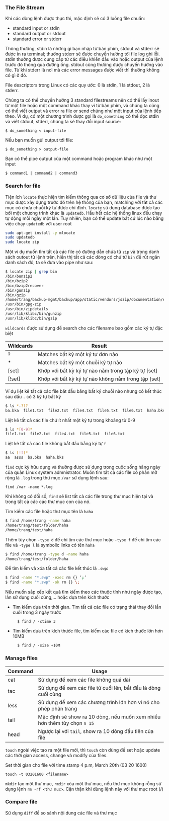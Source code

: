 ﻿### The File Stream

Khi các dòng lệnh được thực thi, mặc định sẽ có 3 luồng file chuẩn:

* standard input or stdin
* standard output or stdout
* standard error or stderr

Thông thường, stdin là những gì bạn nhập từ bàn phím, stdout và stderr sẽ được in ra terminal; thường stderr sẽ được chuyển hướng tới file log ghi lỗi. stdin thường được cung cấp từ các điểu khiển đầu vào hoặc output của lệnh trước đó thông qua đường ống. stdout cũng thường được chuyển hướng vào file. Từ khi stderr là nơi mà các error messages được viết thì thường không có gì ở đó.

File descriptors trong Linux có các quy ước: 0 là stdin, 1 là stdout, 2 là stderr. 

Chúng ta có thể chuyển hướng 3 standard filestreams nên có thể lấy inout từ một file hoặc một command khác thay vì từ bàn phím, và chúng ta cũng có thể viết output và error ra file or send chúng như một input của lệnh tiếp theo. Ví dụ, có một chương trình được gọi là `do_something` có thể đọc stdin và viết stdout, stderr, chúng ta sẽ thay đổi input source:

	$ do_something < input-file

Nếu bạn muốn gửi output tới file:

	$ do_something > output-file

Bạn có thể pipe output của một command hoặc program khác như một input

	$ command1 | command2 | command3

### Search for file

Tiện ích `locate` thực hiện tìm kiếm thông qua cơ sở dữ liệu của file và thư mục được xây dựng trước đó trên hệ thống của bạn, matching với tất cả các mục có chưa chuỗi ký tự được chỉ định. `locate` sử dụng database được tạo bởi một chương trình khác là `updatedb`. Hầu hết các hệ thống linux đều chạy tự động mỗi ngày một lần. Tuy nhiên, bạn có thể update bất cứ lúc nào bằng việc chạy `updatedb` với user root

```sh
sudo apt-get install -y mlocate
sudo updatedb
sudo locate zip
```

Một ví dụ muốn tìm tất cả các file có đường dẫn chứa từ `zip` và trong danh sách outout từ lệnh trên, hiển thị tất cả các dòng có chứ từ `bin` để rút ngắn danh sách đó, ta sẽ đưa vào pipe như sau: 

```sh
$ locate zip | grep bin
/bin/bunzip2
/bin/bzip2
/bin/bzip2recover
/bin/gunzip
/bin/gzip
/home/trang/backup-mgmt/backup/app/static/vendors/jszip/documentation/examples/get-binary-files-ajax.html
/usr/bin/gpg-zip
/usr/bin/zipdetails
/usr/lib/klibc/bin/gunzip
/usr/lib/klibc/bin/gzip
```

`wildcards` được sử dụng để search cho các filename bao gồm các ký tự đặc biệt

| Wildcards | Result |
|-----------|--------|
| ? | Matches bất kỳ một ký tự đơn nào |
| * | Matches bất kỳ một chuỗi ký tự nào |
| [set] | Khớp với bất kỳ ký tự nào nằm trong tập ký tự [set] |
| [!set] | Khớp với bất kỳ ký tự nào không nằm trong tập [set] |

Ví dụ liệt kê tất cả các file bắt đầu bằng bất ký chuỗi nào nhưng có kết thúc sau dấu `.` có 3 ký tự bất kỳ

```sh
$ ls *.???
ba.bka  file1.txt  file2.txt  file4.txt  file5.txt  file6.txt  haha.bks
```

Liệt kê tất cả các file chứ ít nhất một ký tự trong khoảng từ 0-9

```sh
$ ls *[0-9]*
file1.txt  file2.txt  file4.txt  file5.txt  file6.txt
```

Liệt kê tất cả các file không bắt đầu bằng ký tự `f`

```sh
$ ls [!f]*
aa  asss  ba.bka  haha.bks
```

`find` cực kỳ hữu dụng và thường được sử dụng trong cuộc sống hằng ngày của quản Linux system admnistrator. Muốn tìm tất cả các file có phần mở rộng là `.log` trong thư mục `/var` sử dụng lệnh sau:

	find /var -name *.log

Khi không có đối số, `find` sẽ list tất cả các file trong thư mục hiện tại và trong tất cả các các thư mục con của nó. 

Tìm kiếm các file hoặc thư mục tên là `haha`

```sh
$ find /home/trang -name haha
/home/trang/test/folder/haha
/home/trang/test/haha
```

Thêm tùy chọn `-type d` để chỉ tìm các thư mục hoặc `-type f` để chỉ tìm các file và `-type l` là symbolic links có tên `haha` 

```sh
$ find /home/trang -type d -name haha
/home/trang/test/folder/haha
```

Để tìm kiếm và xóa tất cả các file kết thúc là `.swp`: 

```sh
$ find -name "*.swp" -exec rm {} ’;’
$ find -name "*.swp" -ok rm {} \;
``` 

Nếu muốn sắp xếp kết quả tìm kiếm theo các thuộc tính như ngày được tạo, lần sử dụng cuối cùng,... hoặc dựa trên kích thước

* Tìm kiếm dựa trên thời gian. Tìm tất cả các file có trạng thái thay đổi lần cuối trong 3 ngày trước

		$ find / -ctime 3

* Tìm kiếm dựa trên kích thước file, tìm kiếm các file có kích thước lớn hơn 10MB

		$ find / -size +10M

### Manage files

| Command | Usage |
|---------|-------|
| cat |	Sử dụng để xem các file không quá dài |
| tac | Sử dụng để xem các file từ cuối lên, bắt đầu là dòng cuối cùng |
| less | Sử dụng để xem các chương trình lớn hơn vì nó cho phép phân trang |
| tail | Mặc định sẽ show ra 10 dòng, nếu muốn xem nhiều hơn thêm tùy chọn `n 15` |
| head | Ngược lại với `tail`, show ra 10 dòng đầu tiên của file |


`touch` ngoài việc tạo ra một file mới, thì `touch` còn dùng để set hoặc update các thời gian access, change và modify của files.

Set thời gian cho file với time stamp 4 p.m, March 20th (03 20 1600)

	touch -t 03201600 <filename>

`mkdir` tạo một thư mục, `rmdir` xóa một thư mục, nếu thư mục không rỗng sử dụng lệnh `rm -rf <thư muc>`. Cận thận khi dùng lệnh này với thư mục root (/)

### Compare file

Sử dụng `diff` để so sánh nội dung các file và  thư mục

